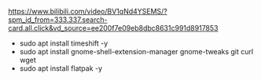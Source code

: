 https://www.bilibili.com/video/BV1qNd4YSEMS/?spm_id_from=333.337.search-card.all.click&vd_source=ee200f7e09eb8dbc8631c991d8917853

* sudo apt install timeshift -y
* sudo apt install gnome-shell-extension-manager gnome-tweaks git curl wget
* sudo apt install flatpak -y
